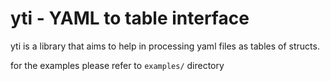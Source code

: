 # yti - YAML to table interface

yti is a library that aims to help in processing yaml files as tables of structs.

for the examples please refer to `examples/` directory

